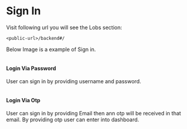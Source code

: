 # Sign In

[comment]: <> ([[toc]])

Visit following url you will see the Lobs section:

```http request
<public-url>/backend#/
```

Below Image is a example of Sign in.

<img :src="$withBase('/images/signin-1.png')">

#### Login Via Password

User can sign in by providing username and password.


<img :src="$withBase('/images/signin-1.png')">

#### Login Via Otp

User can sign in by providing Email then ann otp will be received in that email. 
By providing otp user can enter into dashboard.


<img :src="$withBase('/images/signin-2.png')">